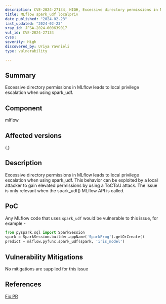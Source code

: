 ```yaml
---
description: CVE-2024-27134, HIGH, Excessive directory permissions in MLflow leads to local privilege escalation when using spark_udf.
title: MLflow spark_udf localpriv
date_published: "2024-02-23"
last_updated: "2024-02-23"
xray_id: JFSA-2024-000639017
vul_id: CVE-2024-27134
cvss: 
severity: High
discovered_by: Uriya Yavnieli
type: vulnerability

---
```


## Summary

Excessive directory permissions in MLflow leads to local privilege escalation when using spark_udf.

## Component

mlflow

## Affected versions

(,)

## Description

Excessive directory permissions in MLflow leads to local privilege escalation when using spark_udf. This behavior can be exploited by a local attacker to gain elevated permissions by using a ToCToU attack. The issue is only relevant when the spark_udf() MLflow API is called.

## PoC

Any MLflow code that uses `spark_udf` would be vulnerable to this issue, for example -

```python
from pyspark.sql import SparkSession
spark = SparkSession.builder.appName('SparkFrog').getOrCreate()
predict = mlflow.pyfunc.spark_udf(spark, 'iris_model')
```



## Vulnerability Mitigations

No mitigations are supplied for this issue



## References

[Fix PR](https://github.com/mlflow/mlflow/pull/10874)

